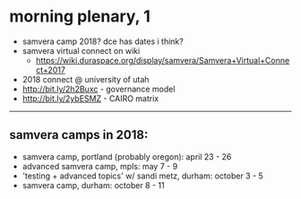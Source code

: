 morning plenary, 1
==================

- samvera camp 2018? dce has dates i think?
- samvera virtual connect on wiki
  - https://wiki.duraspace.org/display/samvera/Samvera+Virtual+Connect+2017
- 2018 connect @ university of utah
- http://bit.ly/2h2Buxc - governance model
- http://bit.ly/2ybESMZ - CAIRO matrix

-----

samvera camps in 2018:
---------

- samvera camp, portland (probably oregon): april 23 - 26
- advanced samvera camp, mpls: may 7 - 9
- 'testing + advanced topics' w/ sandi metz, durham: october 3 - 5
- samvera camp, durham: october 8 - 11